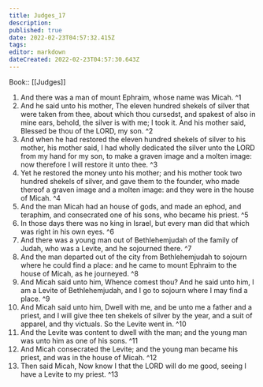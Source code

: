 ```yaml
---
title: Judges_17
description: 
published: true
date: 2022-02-23T04:57:32.415Z
tags: 
editor: markdown
dateCreated: 2022-02-23T04:57:30.643Z
---
```


 Book:: [[Judges]]
 1. And there was a man of mount Ephraim, whose name was Micah. ^1
 2. And he said unto his mother, The eleven hundred shekels of silver that were taken from thee, about which thou cursedst, and spakest of also in mine ears, behold, the silver is with me; I took it. And his mother said, Blessed be thou of the LORD, my son. ^2
 3. And when he had restored the eleven hundred shekels of silver to his mother, his mother said, I had wholly dedicated the silver unto the LORD from my hand for my son, to make a graven image and a molten image: now therefore I will restore it unto thee. ^3
 4. Yet he restored the money unto his mother; and his mother took two hundred shekels of silver, and gave them to the founder, who made thereof a graven image and a molten image: and they were in the house of Micah. ^4
 5. And the man Micah had an house of gods, and made an ephod, and teraphim, and consecrated one of his sons, who became his priest. ^5
 6. In those days there was no king in Israel, but every man did that which was right in his own eyes. ^6
 7. And there was a young man out of Bethlehemjudah of the family of Judah, who was a Levite, and he sojourned there. ^7
 8. And the man departed out of the city from Bethlehemjudah to sojourn where he could find a place: and he came to mount Ephraim to the house of Micah, as he journeyed. ^8
 9. And Micah said unto him, Whence comest thou? And he said unto him, I am a Levite of Bethlehemjudah, and I go to sojourn where I may find a place. ^9
 10. And Micah said unto him, Dwell with me, and be unto me a father and a priest, and I will give thee ten shekels of silver by the year, and a suit of apparel, and thy victuals. So the Levite went in. ^10
 11. And the Levite was content to dwell with the man; and the young man was unto him as one of his sons. ^11
 12. And Micah consecrated the Levite; and the young man became his priest, and was in the house of Micah. ^12
 13. Then said Micah, Now know I that the LORD will do me good, seeing I have a Levite to my priest. ^13

